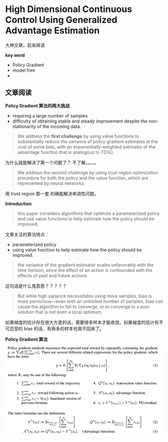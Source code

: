 # High Dimensional Continuous Control Using Generalized Advantage Estimation

大神文章，前来拜读



**key word**

* Policy Gradient
* model free
* ​



## 文章阅读

**Policy Gradient 算法的两大挑战**

* requiring  a large number of samples
* difficulty of obtaining  stable and steady improvement despite the non-stationarity of the incoming data.



> We address the **first challenge** by using value functions to substantially reduce the variance of policy gradient estimates at the cost of some bias, with an exponentially-weighted estimator of the advantage function that is analogous to TD(λ).

为什么就能解决了第一个问题了？  不了解。。。。。



> We address the second challenge by using trust region optimization procedure for both the policy and the value function, which are represented by neural networks.

用 trust region 那一套 的确能解决单调性问题。



**Introduction**

> this paper considers algorithms that optimize a parameterized policy and use value functions to help estimate how the policy should be improved.

文章关注的算法特点：

* parameterized policy
* using value function to help estimate how the policy should be improved.



>  the variance of the gradient estimator scales unfavorably with the time horizon, since the effect of an action is confounded with the effects of past and future actions. 

这句话是什么鬼意思？？？？？



> But while high variance necessitates using more samples, bias is more pernicious—even with an unlimited number of samples, bias can cause the algorithm to fail to converge, or to converge to a poor solution that is not even a local optimum.

如果梯度的估计存在很大方差的话，需要很多样本才能收敛。如果梯度的估计有不可忍受的 bias 的话，有再多的样本也救不回来了。



**Policy Gradient 算法**

![](../imgs/policy_gradient.png)


